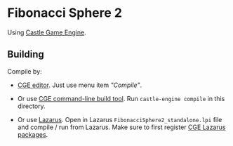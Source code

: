 # Fibonacci Sphere 2

Using [Castle Game Engine](https://castle-engine.io/).

## Building

Compile by:

- [CGE editor](https://castle-engine.io/manual_editor.php). Just use menu item _"Compile"_.

- Or use [CGE command-line build tool](https://github.com/castle-engine/castle-engine/wiki/Build-Tool). Run `castle-engine compile` in this directory.

- Or use [Lazarus](https://www.lazarus-ide.org/). Open in Lazarus `FibonacciSphere2_standalone.lpi` file and compile / run from Lazarus. Make sure to first register [CGE Lazarus packages](https://castle-engine.io/documentation.php).
